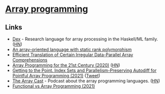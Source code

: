 # [Array programming](https://en.wikipedia.org/wiki/Array_programming)

## Links

- [Dex](https://github.com/google-research/dex-lang) - Research language for array processing in the Haskell/ML family. ([HN](https://news.ycombinator.com/item?id=21364413))
- [An array-oriented language with static rank polymorphism](http://www.ccs.neu.edu/home/jrslepak/typed-j.pdf)
- [Efficient Translation of Certain Irregular Data-Parallel Array Comprehensions](http://hiperfit.dk/pdf/fut-comprehensions.pdf)
- [Array Programming for the 21st Century (2020)](https://www.youtube.com/watch?v=x1FoTYnJxeY) ([HN](https://news.ycombinator.com/item?id=25146654))
- [Getting to the Point. Index Sets and Parallelism-Preserving Autodiff for Pointful Array Programming (2021)](https://arxiv.org/abs/2104.05372) ([Tweet](https://twitter.com/apaszke/status/1381941073312952320))
- [The Array Cast](https://www.arraycast.com/) - Podcast about the array programming languages. ([HN](https://news.ycombinator.com/item?id=27209093))
- [Functional vs Array Programming (2021)](https://www.youtube.com/watch?v=UogkQ67d0nY)
